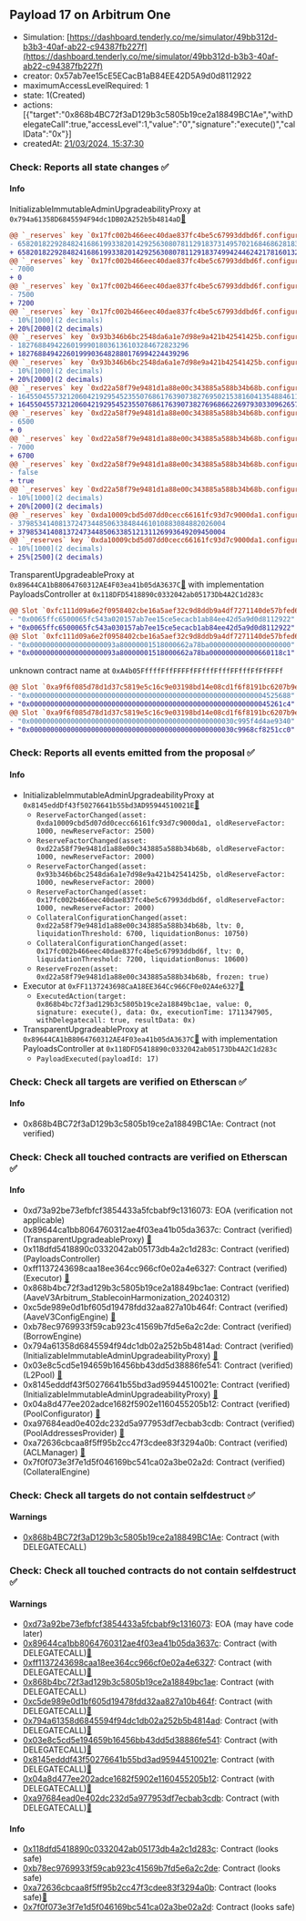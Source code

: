 ## Payload 17 on Arbitrum One

- Simulation: [https://dashboard.tenderly.co/me/simulator/49bb312d-b3b3-40af-ab22-c94387fb227f](https://dashboard.tenderly.co/me/simulator/49bb312d-b3b3-40af-ab22-c94387fb227f)
- creator: 0x57ab7ee15cE5ECacB1aB84EE42D5A9d0d8112922
- maximumAccessLevelRequired: 1
- state: 1(Created)
- actions: [{"target":"0x868b4BC72f3aD129b3c5805b19ce2a18849BC1Ae","withDelegateCall":true,"accessLevel":1,"value":"0","signature":"execute()","callData":"0x"}]
- createdAt: [21/03/2024, 15:37:30](https://arbiscan.io/tx/0x7567be3532b847852c3abada5d410920a20787fbf52f359dc2d867d56d39852d)

### Check: Reports all state changes :white_check_mark:

#### Info


InitializableImmutableAdminUpgradeabilityProxy at `0x794a61358D6845594F94dc1DB02A252b5b4814aD`[:ghost:](https://github.com/bgd-labs/aave-address-book "AaveV3Arbitrum.POOL")
```diff
@@ `_reserves` key `0x17fc002b466eec40dae837fc4be5c67993ddbd6f.configuration.data` @@
- 658201822928482416861993382014292563080781129183731495702168468628183896
+ 658201822928482416861993382014292563080781129183749942446242178160132096
@@ `_reserves` key `0x17fc002b466eec40dae837fc4be5c67993ddbd6f.configuration.data_decoded.ltv` @@
- 7000
+ 0
@@ `_reserves` key `0x17fc002b466eec40dae837fc4be5c67993ddbd6f.configuration.data_decoded.liquidationThreshold` @@
- 7500
+ 7200
@@ `_reserves` key `0x17fc002b466eec40dae837fc4be5c67993ddbd6f.configuration.data_decoded.reserveFactor` @@
- 10%[1000](2 decimals)
+ 20%[2000](2 decimals)
@@ `_reserves` key `0x93b346b6bc2548da6a1e7d98e9a421b42541425b.configuration.data` @@
- 182768849422601999018036136103284672823296
+ 182768849422601999036482880176994224439296
@@ `_reserves` key `0x93b346b6bc2548da6a1e7d98e9a421b42541425b.configuration.data_decoded.reserveFactor` @@
- 10%[1000](2 decimals)
+ 20%[2000](2 decimals)
@@ `_reserves` key `0xd22a58f79e9481d1a88e00c343885a588b34b68b.configuration.data` @@
- 16455045573212060421929545235507686176390738276950215381604135488461156
+ 16455045573212060421929545235507686176390738276968662269793033096265728
@@ `_reserves` key `0xd22a58f79e9481d1a88e00c343885a588b34b68b.configuration.data_decoded.ltv` @@
- 6500
+ 0
@@ `_reserves` key `0xd22a58f79e9481d1a88e00c343885a588b34b68b.configuration.data_decoded.liquidationThreshold` @@
- 7000
+ 6700
@@ `_reserves` key `0xd22a58f79e9481d1a88e00c343885a588b34b68b.configuration.data_decoded.frozen` @@
- false
+ true
@@ `_reserves` key `0xd22a58f79e9481d1a88e00c343885a588b34b68b.configuration.data_decoded.reserveFactor` @@
- 10%[1000](2 decimals)
+ 20%[2000](2 decimals)
@@ `_reserves` key `0xda10009cbd5d07dd0cecc66161fc93d7c9000da1.configuration.data` @@
- 379853414081372473448506338484461010883084882026004
+ 379853414081372473448506338512131126993649209450004
@@ `_reserves` key `0xda10009cbd5d07dd0cecc66161fc93d7c9000da1.configuration.data_decoded.reserveFactor` @@
- 10%[1000](2 decimals)
+ 25%[2500](2 decimals)
```

TransparentUpgradeableProxy at `0x89644CA1bB8064760312AE4F03ea41b05dA3637C`[:ghost:](https://github.com/bgd-labs/aave-address-book "GovernanceV3Arbitrum.PAYLOADS_CONTROLLER") with implementation PayloadsController at `0x118DFD5418890c0332042ab05173Db4A2C1d283c`
```diff
@@ Slot `0xfc111d09a6e2f0958402cbe16a5aef32c9d8ddb9a4df7271140de57bfed6525a` @@
- "0x0065ffc6500065fc543a020157ab7ee15ce5ecacb1ab84ee42d5a9d0d8112922"
+ "0x0065ffc6500065fc543a030157ab7ee15ce5ecacb1ab84ee42d5a9d0d8112922"
@@ Slot `0xfc111d09a6e2f0958402cbe16a5aef32c9d8ddb9a4df7271140de57bfed6525b` @@
- "0x000000000000000000093a80000001518000662a78ba00000000000000000000"
+ "0x000000000000000000093a80000001518000662a78ba000000000000660118c1"
```

unknown contract name at `0xA4b05FffffFffFFFFfFFfffFfffFFfffFfFfFFFf`
```diff
@@ Slot `0xa9f6f085d78d1d37c5819e5c16c9e03198bd14e08cd1f6f8191bc6207b9e9706` @@
- "0x0000000000000000000000000000000000000000000000000000000004525688"
+ "0x00000000000000000000000000000000000000000000000000000000045261c4"
@@ Slot `0xa9f6f085d78d1d37c5819e5c16c9e03198bd14e08cd1f6f8191bc6207b9e970b` @@
- "0x00000000000000000000000000000000000000000000000030c995f4d4ae9340"
+ "0x00000000000000000000000000000000000000000000000030c9968cf8251cc0"
```


### Check: Reports all events emitted from the proposal :white_check_mark:

#### Info

- InitializableImmutableAdminUpgradeabilityProxy at `0x8145eddDf43f50276641b55bd3AD95944510021E`[:ghost:](https://github.com/bgd-labs/aave-address-book "AaveV3Arbitrum.POOL_CONFIGURATOR")
  - `ReserveFactorChanged(asset: 0xda10009cbd5d07dd0cecc66161fc93d7c9000da1, oldReserveFactor: 1000, newReserveFactor: 2500)`
  - `ReserveFactorChanged(asset: 0xd22a58f79e9481d1a88e00c343885a588b34b68b, oldReserveFactor: 1000, newReserveFactor: 2000)`
  - `ReserveFactorChanged(asset: 0x93b346b6bc2548da6a1e7d98e9a421b42541425b, oldReserveFactor: 1000, newReserveFactor: 2000)`
  - `ReserveFactorChanged(asset: 0x17fc002b466eec40dae837fc4be5c67993ddbd6f, oldReserveFactor: 1000, newReserveFactor: 2000)`
  - `CollateralConfigurationChanged(asset: 0xd22a58f79e9481d1a88e00c343885a588b34b68b, ltv: 0, liquidationThreshold: 6700, liquidationBonus: 10750)`
  - `CollateralConfigurationChanged(asset: 0x17fc002b466eec40dae837fc4be5c67993ddbd6f, ltv: 0, liquidationThreshold: 7200, liquidationBonus: 10600)`
  - `ReserveFrozen(asset: 0xd22a58f79e9481d1a88e00c343885a588b34b68b, frozen: true)`
- Executor at `0xFF1137243698CaA18EE364Cc966CF0e02A4e6327`[:ghost:](https://github.com/bgd-labs/aave-address-book "AaveV3Arbitrum.ACL_ADMIN, GovernanceV3Arbitrum.EXECUTOR_LVL_1")
  - `ExecutedAction(target: 0x868b4bc72f3ad129b3c5805b19ce2a18849bc1ae, value: 0, signature: execute(), data: 0x, executionTime: 1711347905, withDelegatecall: true, resultData: 0x)`
- TransparentUpgradeableProxy at `0x89644CA1bB8064760312AE4F03ea41b05dA3637C`[:ghost:](https://github.com/bgd-labs/aave-address-book "GovernanceV3Arbitrum.PAYLOADS_CONTROLLER") with implementation PayloadsController at `0x118DFD5418890c0332042ab05173Db4A2C1d283c`
  - `PayloadExecuted(payloadId: 17)`

### Check: Check all targets are verified on Etherscan :white_check_mark:

#### Info

- 0x868b4BC72f3aD129b3c5805b19ce2a18849BC1Ae: Contract (not verified) 

### Check: Check all touched contracts are verified on Etherscan :white_check_mark:

#### Info

- 0xd73a92be73efbfcf3854433a5fcbabf9c1316073: EOA (verification not applicable)
- 0x89644ca1bb8064760312ae4f03ea41b05da3637c: Contract (verified) (TransparentUpgradeableProxy) [:ghost:](https://github.com/bgd-labs/aave-address-book "GovernanceV3Arbitrum.PAYLOADS_CONTROLLER")
- 0x118dfd5418890c0332042ab05173db4a2c1d283c: Contract (verified) (PayloadsController) 
- 0xff1137243698caa18ee364cc966cf0e02a4e6327: Contract (verified) (Executor) [:ghost:](https://github.com/bgd-labs/aave-address-book "AaveV3Arbitrum.ACL_ADMIN, GovernanceV3Arbitrum.EXECUTOR_LVL_1")
- 0x868b4bc72f3ad129b3c5805b19ce2a18849bc1ae: Contract (verified) (AaveV3Arbitrum_StablecoinHarmonization_20240312) 
- 0xc5de989e0d1bf605d19478fdd32aa827a10b464f: Contract (verified) (AaveV3ConfigEngine) [:ghost:](https://github.com/bgd-labs/aave-address-book "AaveV3Arbitrum.CONFIG_ENGINE")
- 0xb78ec9769933f59cab923c41569b7fd5e6a2c2de: Contract (verified) (BorrowEngine) 
- 0x794a61358d6845594f94dc1db02a252b5b4814ad: Contract (verified) (InitializableImmutableAdminUpgradeabilityProxy) [:ghost:](https://github.com/bgd-labs/aave-address-book "AaveV3Arbitrum.POOL")
- 0x03e8c5cd5e194659b16456bb43dd5d38886fe541: Contract (verified) (L2Pool) [:ghost:](https://github.com/bgd-labs/aave-address-book "AaveV3Arbitrum.POOL_IMPL")
- 0x8145edddf43f50276641b55bd3ad95944510021e: Contract (verified) (InitializableImmutableAdminUpgradeabilityProxy) [:ghost:](https://github.com/bgd-labs/aave-address-book "AaveV3Arbitrum.POOL_CONFIGURATOR")
- 0x04a8d477ee202adce1682f5902e1160455205b12: Contract (verified) (PoolConfigurator) [:ghost:](https://github.com/bgd-labs/aave-address-book "AaveV3Arbitrum.POOL_CONFIGURATOR_IMPL")
- 0xa97684ead0e402dc232d5a977953df7ecbab3cdb: Contract (verified) (PoolAddressesProvider) [:ghost:](https://github.com/bgd-labs/aave-address-book "AaveV3Arbitrum.POOL_ADDRESSES_PROVIDER")
- 0xa72636cbcaa8f5ff95b2cc47f3cdee83f3294a0b: Contract (verified) (ACLManager) [:ghost:](https://github.com/bgd-labs/aave-address-book "AaveV3Arbitrum.ACL_MANAGER")
- 0x7f0f073e3f7e1d5f046169bc541ca02a3be02a2d: Contract (verified) (CollateralEngine) 

### Check: Check all targets do not contain selfdestruct :white_check_mark:

#### Warnings

- [0x868b4BC72f3aD129b3c5805b19ce2a18849BC1Ae](https://arbiscan.io/address/0x868b4BC72f3aD129b3c5805b19ce2a18849BC1Ae): Contract (with DELEGATECALL)

### Check: Check all touched contracts do not contain selfdestruct :white_check_mark:

#### Warnings

- [0xd73a92be73efbfcf3854433a5fcbabf9c1316073](https://arbiscan.io/address/0xd73a92be73efbfcf3854433a5fcbabf9c1316073): EOA (may have code later)
- [0x89644ca1bb8064760312ae4f03ea41b05da3637c](https://arbiscan.io/address/0x89644ca1bb8064760312ae4f03ea41b05da3637c): Contract (with DELEGATECALL)[:ghost:](https://github.com/bgd-labs/aave-address-book "GovernanceV3Arbitrum.PAYLOADS_CONTROLLER")
- [0xff1137243698caa18ee364cc966cf0e02a4e6327](https://arbiscan.io/address/0xff1137243698caa18ee364cc966cf0e02a4e6327): Contract (with DELEGATECALL)[:ghost:](https://github.com/bgd-labs/aave-address-book "AaveV3Arbitrum.ACL_ADMIN, GovernanceV3Arbitrum.EXECUTOR_LVL_1")
- [0x868b4bc72f3ad129b3c5805b19ce2a18849bc1ae](https://arbiscan.io/address/0x868b4bc72f3ad129b3c5805b19ce2a18849bc1ae): Contract (with DELEGATECALL)
- [0xc5de989e0d1bf605d19478fdd32aa827a10b464f](https://arbiscan.io/address/0xc5de989e0d1bf605d19478fdd32aa827a10b464f): Contract (with DELEGATECALL)[:ghost:](https://github.com/bgd-labs/aave-address-book "AaveV3Arbitrum.CONFIG_ENGINE")
- [0x794a61358d6845594f94dc1db02a252b5b4814ad](https://arbiscan.io/address/0x794a61358d6845594f94dc1db02a252b5b4814ad): Contract (with DELEGATECALL)[:ghost:](https://github.com/bgd-labs/aave-address-book "AaveV3Arbitrum.POOL")
- [0x03e8c5cd5e194659b16456bb43dd5d38886fe541](https://arbiscan.io/address/0x03e8c5cd5e194659b16456bb43dd5d38886fe541): Contract (with DELEGATECALL)[:ghost:](https://github.com/bgd-labs/aave-address-book "AaveV3Arbitrum.POOL_IMPL")
- [0x8145edddf43f50276641b55bd3ad95944510021e](https://arbiscan.io/address/0x8145edddf43f50276641b55bd3ad95944510021e): Contract (with DELEGATECALL)[:ghost:](https://github.com/bgd-labs/aave-address-book "AaveV3Arbitrum.POOL_CONFIGURATOR")
- [0x04a8d477ee202adce1682f5902e1160455205b12](https://arbiscan.io/address/0x04a8d477ee202adce1682f5902e1160455205b12): Contract (with DELEGATECALL)[:ghost:](https://github.com/bgd-labs/aave-address-book "AaveV3Arbitrum.POOL_CONFIGURATOR_IMPL")
- [0xa97684ead0e402dc232d5a977953df7ecbab3cdb](https://arbiscan.io/address/0xa97684ead0e402dc232d5a977953df7ecbab3cdb): Contract (with DELEGATECALL)[:ghost:](https://github.com/bgd-labs/aave-address-book "AaveV3Arbitrum.POOL_ADDRESSES_PROVIDER")

#### Info

- [0x118dfd5418890c0332042ab05173db4a2c1d283c](https://arbiscan.io/address/0x118dfd5418890c0332042ab05173db4a2c1d283c): Contract (looks safe)
- [0xb78ec9769933f59cab923c41569b7fd5e6a2c2de](https://arbiscan.io/address/0xb78ec9769933f59cab923c41569b7fd5e6a2c2de): Contract (looks safe)
- [0xa72636cbcaa8f5ff95b2cc47f3cdee83f3294a0b](https://arbiscan.io/address/0xa72636cbcaa8f5ff95b2cc47f3cdee83f3294a0b): Contract (looks safe)[:ghost:](https://github.com/bgd-labs/aave-address-book "AaveV3Arbitrum.ACL_MANAGER")
- [0x7f0f073e3f7e1d5f046169bc541ca02a3be02a2d](https://arbiscan.io/address/0x7f0f073e3f7e1d5f046169bc541ca02a3be02a2d): Contract (looks safe)

